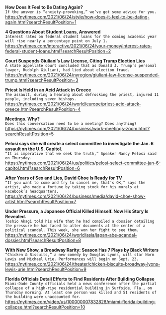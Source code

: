 **How Does It Feel to Be Dating Again?**\
`If the answer is “anxiety-provoking,” we’ve got some advice for you.`\
https://nytimes.com/2021/06/24/style/how-does-it-feel-to-be-dating-again.html?searchResultPosition=1

**4 Questions About Student Loans, Answered**\
`Interest rates on federal student loans for the coming academic year will rise nearly a percentage point on July 1.`\
https://nytimes.com/interactive/2021/06/24/your-money/interest-rates-federal-student-loans.html?searchResultPosition=2

**Court Suspends Giuliani’s Law License, Citing Trump Election Lies**\
`A state appellate court concluded that as Donald J. Trump’s personal lawyer, Rudolph Giuliani, had lied about election fraud.`\
https://nytimes.com/2021/06/24/nyregion/giuliani-law-license-suspended-trump.html?searchResultPosition=3

**Priest Is Held in an Acid Attack in Greece**\
`The assault, during a hearing about defrocking the priest, injured 11 people, including seven bishops.`\
https://nytimes.com/2021/06/24/world/europe/priest-acid-attack-greece.html?searchResultPosition=4

**Meetings. Why?**\
`Does this conversation need to be a meeting? Does anything?`\
https://nytimes.com/2021/06/24/business/work-meetings-zoom.html?searchResultPosition=5

**Pelosi says she will create a select committee to investigate the Jan. 6 assault on the U.S. Capitol.**\
`“It is imperative that we seek the truth,” Speaker Nancy Pelosi said on Thursday.`\
https://nytimes.com/2021/06/24/us/politics/pelosi-select-committee-jan-6-capitol.html?searchResultPosition=6

**After Years of Sex and Lies, David Choe Is Ready for TV**\
`“If you want to come and try to cancel me, that’s OK,” says the artist, who made a fortune by taking stock for his murals at Facebook’s headquarters.`\
https://nytimes.com/2021/06/24/business/media/david-choe-show-artist.html?searchResultPosition=7

**Under Pressure, a Japanese Official Killed Himself. Now His Story Is Revealed.**\
`Toshio Akagi told his wife that he had compiled a dossier detailing the pressure he had faced to alter documents at the center of a political scandal. This week, she won her fight to see them.`\
https://nytimes.com/2021/06/24/world/asia/japan-abe-scandal-dossier.html?searchResultPosition=8

**With New Show, a Broadway Rarity: Season Has 7 Plays by Black Writers**\
`“Chicken & Biscuits,” a new comedy by Douglas Lyons, will star Norm Lewis and Michael Urie. Performances will begin on Sept. 23.`\
https://nytimes.com/2021/06/24/theater/chicken-biscuits-broadway-lyons-lewis-urie.html?searchResultPosition=9

**Florida Officials Detail Efforts to Find Residents After Building Collapse**\
`Miami-Dade County officials held a news conference after the partial collapse of a high-rise residential building in Surfside, Fla., on Thursday morning. At least one person was killed and 51 residents of the building were unaccounted for.`\
https://nytimes.com/video/us/100000007832828/miami-florida-building-collapse.html?searchResultPosition=10

